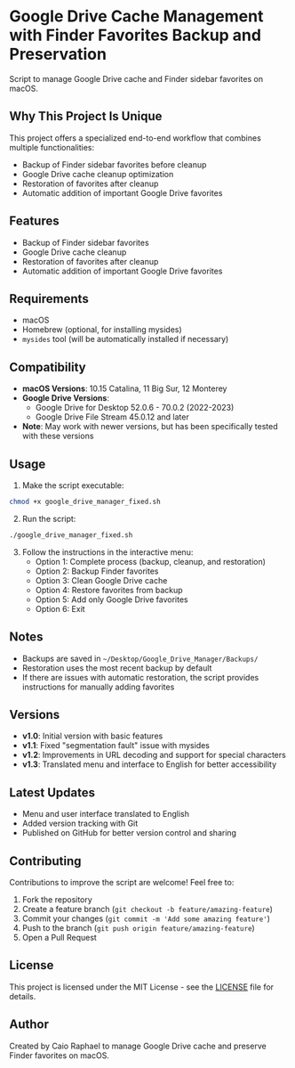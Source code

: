 # Google Drive Cache Management with Finder Favorites Backup and Preservation

Script to manage Google Drive cache and Finder sidebar favorites on macOS.

## Why This Project Is Unique

This project offers a specialized end-to-end workflow that combines multiple functionalities:
- Backup of Finder sidebar favorites before cleanup
- Google Drive cache cleanup optimization
- Restoration of favorites after cleanup
- Automatic addition of important Google Drive favorites

## Features

- Backup of Finder sidebar favorites
- Google Drive cache cleanup
- Restoration of favorites after cleanup
- Automatic addition of important Google Drive favorites

## Requirements

- macOS
- Homebrew (optional, for installing mysides)
- `mysides` tool (will be automatically installed if necessary)

## Compatibility

- **macOS Versions**: 10.15 Catalina, 11 Big Sur, 12 Monterey
- **Google Drive Versions**: 
  - Google Drive for Desktop 52.0.6 - 70.0.2 (2022-2023)
  - Google Drive File Stream 45.0.12 and later
- **Note**: May work with newer versions, but has been specifically tested with these versions

## Usage

1. Make the script executable:
```bash
chmod +x google_drive_manager_fixed.sh
```

2. Run the script:
```bash
./google_drive_manager_fixed.sh
```

3. Follow the instructions in the interactive menu:
   - Option 1: Complete process (backup, cleanup, and restoration)
   - Option 2: Backup Finder favorites
   - Option 3: Clean Google Drive cache
   - Option 4: Restore favorites from backup
   - Option 5: Add only Google Drive favorites
   - Option 6: Exit

## Notes

- Backups are saved in `~/Desktop/Google_Drive_Manager/Backups/`
- Restoration uses the most recent backup by default
- If there are issues with automatic restoration, the script provides instructions for manually adding favorites

## Versions

- **v1.0**: Initial version with basic features
- **v1.1**: Fixed "segmentation fault" issue with mysides
- **v1.2**: Improvements in URL decoding and support for special characters
- **v1.3**: Translated menu and interface to English for better accessibility

## Latest Updates

- Menu and user interface translated to English
- Added version tracking with Git
- Published on GitHub for better version control and sharing

## Contributing

Contributions to improve the script are welcome! Feel free to:

1. Fork the repository
2. Create a feature branch (`git checkout -b feature/amazing-feature`)
3. Commit your changes (`git commit -m 'Add some amazing feature'`)
4. Push to the branch (`git push origin feature/amazing-feature`)
5. Open a Pull Request

## License

This project is licensed under the MIT License - see the [LICENSE](LICENSE) file for details.

## Author

Created by Caio Raphael to manage Google Drive cache and preserve Finder favorites on macOS. 
